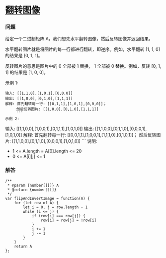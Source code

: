 # [翻转图像](https://leetcode-cn.com/problems/flipping-an-image)

### 问题

给定一个二进制矩阵 A，我们想先水平翻转图像，然后反转图像并返回结果。

水平翻转图片就是将图片的每一行都进行翻转，即逆序。例如，水平翻转 [1, 1, 0] 的结果是 [0, 1, 1]。

反转图片的意思是图片中的 0 全部被 1 替换， 1 全部被 0 替换。例如，反转 [0, 1, 1] 的结果是 [1, 0, 0]。

示例 1:

```
输入: [[1,1,0],[1,0,1],[0,0,0]]
输出: [[1,0,0],[0,1,0],[1,1,1]]
解释: 首先翻转每一行: [[0,1,1],[1,0,1],[0,0,0]]；
     然后反转图片: [[1,0,0],[0,1,0],[1,1,1]]
     ```
示例 2:

```
输入: [[1,1,0,0],[1,0,0,1],[0,1,1,1],[1,0,1,0]]
输出: [[1,1,0,0],[0,1,1,0],[0,0,0,1],[1,0,1,0]]
解释: 首先翻转每一行: [[0,0,1,1],[1,0,0,1],[1,1,1,0],[0,1,0,1]]；
     然后反转图片: [[1,1,0,0],[0,1,1,0],[0,0,0,1],[1,0,1,0]]
     ```
说明:

* 1 <= A.length = A[0].length <= 20
* 0 <= A[i][j] <= 1

### 解答

```
/**
 * @param {number[][]} A
 * @return {number[][]}
 */
var flipAndInvertImage = function(A) {
    for (let row of A) {
        let i = 0, j = row.length - 1
        while (i <= j) {
            if (row[i] === row[j]) {
                row[i] = row[j] = !row[i]
            }
            i += 1
            j -= 1
        }
    }
    return A
};
```
